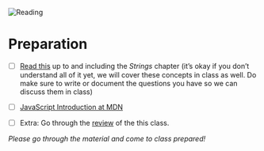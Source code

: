 ![Reading](https://media.giphy.com/media/l0MYtRl33WaN4HGBq/giphy.gif)

# Preparation
- [ ] [Read this](http://speakingjs.com/es5/ch01.html) up to and including the *Strings* chapter (it’s okay if you don’t understand all of it yet, we will cover these concepts in class as well. Do make sure to write or document the questions you have so we can discuss them in class)

- [ ] [JavaScript Introduction at MDN](https://developer.mozilla.org/en-US/docs/Web/JavaScript/Guide/Introduction)

- [ ] Extra: Go through the [review](review.md) of the this class.

_Please go through the material and come to class prepared!_